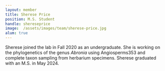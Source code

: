 ```yaml
---
layout: member
title: Sherese Price
position: M.S. Student
handle: shereseprice
image:  /assets/images/team/sherese-price.jpg
alum: true
---
```


Sherese joined the lab in Fall 2020 as an undergraduate. She is working on the phylogenetics of the genus _Abronia_ using Angiosperms353 and complete taxon sampling from herbarium specimens. Sherese graduated with an M.S. in May 2024.
